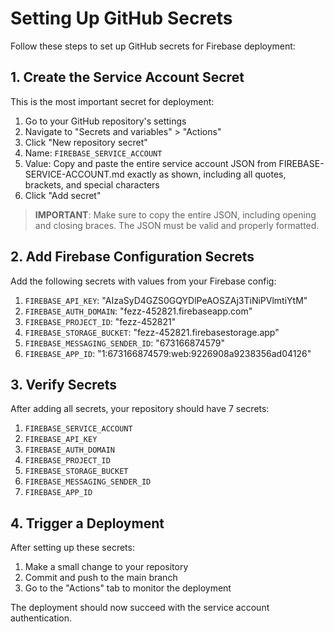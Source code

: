 # Setting Up GitHub Secrets

Follow these steps to set up GitHub secrets for Firebase deployment:

## 1. Create the Service Account Secret

This is the most important secret for deployment:

1. Go to your GitHub repository's settings
2. Navigate to "Secrets and variables" > "Actions"
3. Click "New repository secret"
4. Name: `FIREBASE_SERVICE_ACCOUNT`
5. Value: Copy and paste the entire service account JSON from FIREBASE-SERVICE-ACCOUNT.md exactly as shown, including all quotes, brackets, and special characters
6. Click "Add secret"

> **IMPORTANT**: Make sure to copy the entire JSON, including opening and closing braces. The JSON must be valid and properly formatted.

## 2. Add Firebase Configuration Secrets

Add the following secrets with values from your Firebase config:

1. `FIREBASE_API_KEY`: "AIzaSyD4GZS0GQYDlPeAOSZAj3TiNiPVlmtiYtM"
2. `FIREBASE_AUTH_DOMAIN`: "fezz-452821.firebaseapp.com"
3. `FIREBASE_PROJECT_ID`: "fezz-452821"
4. `FIREBASE_STORAGE_BUCKET`: "fezz-452821.firebasestorage.app"
5. `FIREBASE_MESSAGING_SENDER_ID`: "673166874579"
6. `FIREBASE_APP_ID`: "1:673166874579:web:9226908a9238356ad04126"

## 3. Verify Secrets

After adding all secrets, your repository should have 7 secrets:

1. `FIREBASE_SERVICE_ACCOUNT`
2. `FIREBASE_API_KEY`
3. `FIREBASE_AUTH_DOMAIN`
4. `FIREBASE_PROJECT_ID`
5. `FIREBASE_STORAGE_BUCKET`
6. `FIREBASE_MESSAGING_SENDER_ID`
7. `FIREBASE_APP_ID`

## 4. Trigger a Deployment

After setting up these secrets:

1. Make a small change to your repository
2. Commit and push to the main branch
3. Go to the "Actions" tab to monitor the deployment

The deployment should now succeed with the service account authentication.